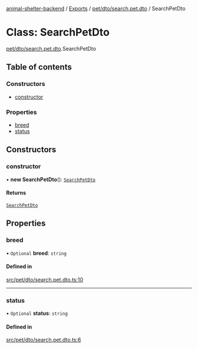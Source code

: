 [animal-shelter-backend](../README.md) / [Exports](../modules.md) / [pet/dto/search.pet.dto](../modules/pet_dto_search_pet_dto.md) / SearchPetDto

# Class: SearchPetDto

[pet/dto/search.pet.dto](../modules/pet_dto_search_pet_dto.md).SearchPetDto

## Table of contents

### Constructors

- [constructor](pet_dto_search_pet_dto.SearchPetDto.md#constructor)

### Properties

- [breed](pet_dto_search_pet_dto.SearchPetDto.md#breed)
- [status](pet_dto_search_pet_dto.SearchPetDto.md#status)

## Constructors

### constructor

• **new SearchPetDto**(): [`SearchPetDto`](pet_dto_search_pet_dto.SearchPetDto.md)

#### Returns

[`SearchPetDto`](pet_dto_search_pet_dto.SearchPetDto.md)

## Properties

### breed

• `Optional` **breed**: `string`

#### Defined in

[src/pet/dto/search.pet.dto.ts:10](https://github.com/B4LiN7/animal-shelter-backend/blob/1dff22f62fa53a2f3b721b18c90a57a5c18f4cde/src/pet/dto/search.pet.dto.ts#L10)

___

### status

• `Optional` **status**: `string`

#### Defined in

[src/pet/dto/search.pet.dto.ts:6](https://github.com/B4LiN7/animal-shelter-backend/blob/1dff22f62fa53a2f3b721b18c90a57a5c18f4cde/src/pet/dto/search.pet.dto.ts#L6)
